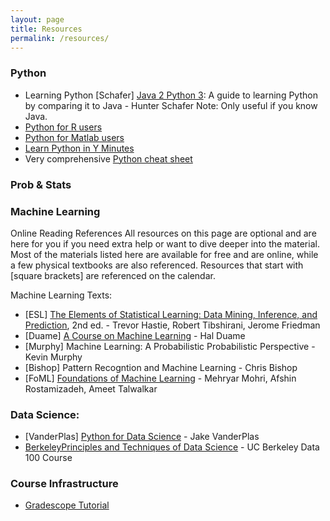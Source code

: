 ```yaml
---
layout: page
title: Resources
permalink: /resources/
---
```


### Python

* Learning Python
[Schafer] [Java 2 Python 3](https://github.com/hschafer/java-2-python-3): A guide to learning Python by comparing it to Java - Hunter Schafer
Note: Only useful if you know Java.
* [Python for R users](https://learn.datacamp.com/courses/python-for-r-users)
* [Python for Matlab users]((https://docs.scipy.org/doc/numpy/user/numpy-for-matlab-users.html))
* [Learn Python in Y Minutes](https://learnxinyminutes.com/docs/python/)
* Very comprehensive [Python cheat sheet](https://courses.cs.washington.edu/courses/cse416/19su/files/python-cheat-sheet.pdf)


### Prob & Stats


### Machine Learning

Online Reading References
All resources on this page are optional and are here for you if you need extra help or want to dive deeper into the material. Most of the materials listed here are available for free and are online, while a few physical textbooks are also referenced. Resources that start with [square brackets] are referenced on the calendar.

Machine Learning Texts:

* [ESL] [The Elements of Statistical Learning: Data Mining, Inference, and Prediction](https://web.stanford.edu/~hastie/Papers/ESLII.pdf), 2nd ed. - Trevor Hastie, Robert Tibshirani, Jerome Friedman
* [Duame] [A Course on Machine Learning](http://ciml.info/) - Hal Duame
* [Murphy] Machine Learning: A Probabilistic Probabilistic Perspective - Kevin Murphy
* [Bishop] Pattern Recogntion and Machine Learning - Chris Bishop
* [FoML] [Foundations of Machine Learning](https://cs.nyu.edu/~mohri/mlbook/) - Mehryar Mohri, Afshin Rostamizadeh, Ameet Talwalkar

### Data Science:

* [VanderPlas] [Python for Data Science](https://jakevdp.github.io/PythonDataScienceHandbook/) - Jake VanderPlas
* [BerkeleyPrinciples and Techniques of Data Science](https://www.textbook.ds100.org/intro.html) - UC Berkeley Data 100 Course

### Course Infrastructure

* [Gradescope Tutorial](https://www.gradescope.com/help#help-center-section-student-workflow)
